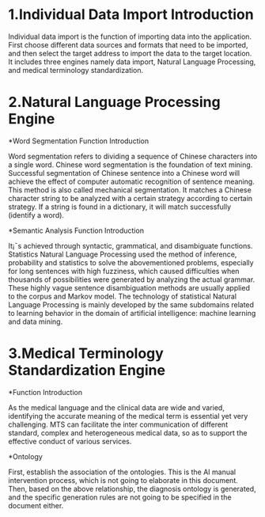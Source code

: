 # 1.Individual Data Import Introduction	

   Individual data import is the function of importing data into the application. First choose different data sources and formats that need to be imported, and then select the target address to import the data to the target location. It includes three engines namely data import, Natural Language Processing, and medical terminology standardization.

# 2.Natural Language Processing Engine

*Word Segmentation Function Introduction
	
  Word segmentation refers to dividing a sequence of Chinese characters into a single word. Chinese word segmentation is the foundation of text mining. Successful segmentation of Chinese sentence into a Chinese word will achieve the effect of computer automatic recognition of sentence meaning. This method is also called mechanical segmentation. It matches a Chinese character string to be analyzed with a certain strategy according to certain strategy. If a string is found in a dictionary, it will match successfully (identify a word).

*Semantic Analysis Function Introduction
	
  It¡¯s achieved through syntactic, grammatical, and disambiguate functions. Statistics Natural Language Processing used the method of inference, probability and statistics to solve the abovementioned problems, especially for long sentences with high fuzziness, which caused difficulties when thousands of possibilities were generated by analyzing the actual grammar. These highly vague sentence disambiguation methods are usually applied to the corpus and Markov model. The technology of statistical Natural Language Processing is mainly developed by the same subdomains related to learning behavior in the domain of artificial intelligence: machine learning and data mining.

# 3.Medical Terminology Standardization Engine

*Function Introduction
	
 As the medical language and the clinical data are wide and varied, identifying the accurate meaning of the medical term is essential yet very challenging. MTS can facilitate the inter communication of different standard, complex and heterogeneous medical data, so as to support the effective conduct of various services.

*Ontology
	
  First, establish the association of the ontologies. This is the AI manual intervention process, which is not going to elaborate in this document. Then, based on the above relationship, the diagnosis ontology is generated, and the specific generation rules are not going to be specified in the document either.
	
